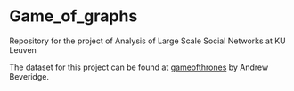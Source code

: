 # Game_of_graphs
Repository for the project of Analysis of Large Scale Social Networks at KU Leuven

The dataset for this project can be found at [gameofthrones](https://github.com/mathbeveridge/gameofthrones) by Andrew Beveridge. 
